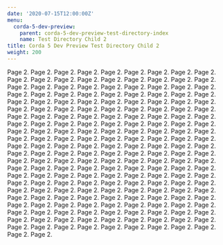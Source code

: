 ```yaml
---
date: '2020-07-15T12:00:00Z'
menu:
  corda-5-dev-preview:
    parent: corda-5-dev-preview-test-directory-index
    name: Test Directory Child 2
title: Corda 5 Dev Preview Test Directory Child 2
weight: 200
---
```


Page 2. Page 2. Page 2. Page 2. Page 2. Page 2. Page 2. Page 2. Page 2. Page 2. Page 2. Page 2. Page 2. Page 2. Page 2. Page 2. Page 2. Page 2. Page 2. Page 2. Page 2. Page 2. Page 2. Page 2. Page 2. Page 2. Page 2. Page 2. Page 2. Page 2. Page 2. Page 2. Page 2. Page 2. Page 2. Page 2. Page 2. Page 2. Page 2. Page 2. Page 2. Page 2. Page 2. Page 2. Page 2. Page 2. Page 2. Page 2. Page 2. Page 2. Page 2. Page 2. Page 2. Page 2. Page 2. Page 2. Page 2. Page 2. Page 2. Page 2. Page 2. Page 2. Page 2. Page 2. Page 2. Page 2. Page 2. Page 2. Page 2. Page 2. Page 2. Page 2. Page 2. Page 2. Page 2. Page 2. Page 2. Page 2. Page 2. Page 2. Page 2. Page 2. Page 2. Page 2. Page 2. Page 2. Page 2. Page 2. Page 2. Page 2. Page 2. Page 2. Page 2. Page 2. Page 2. Page 2. Page 2. Page 2. Page 2. Page 2. Page 2. Page 2. Page 2. Page 2. Page 2. Page 2. Page 2. Page 2. Page 2. Page 2. Page 2. Page 2. Page 2. Page 2. Page 2. Page 2. Page 2. Page 2. Page 2. Page 2. Page 2. Page 2. Page 2. Page 2. Page 2. Page 2. Page 2. Page 2. Page 2. Page 2. Page 2. Page 2. Page 2. Page 2. Page 2. Page 2. Page 2. Page 2. Page 2. Page 2. Page 2. Page 2. Page 2. Page 2. Page 2. Page 2. Page 2. Page 2. Page 2. Page 2. Page 2. Page 2. Page 2. Page 2. Page 2. Page 2. Page 2. Page 2. Page 2. Page 2. Page 2. Page 2. Page 2. Page 2. Page 2. Page 2. Page 2. Page 2. Page 2. Page 2. Page 2. Page 2. Page 2. Page 2. Page 2. Page 2. Page 2. Page 2. Page 2. Page 2. Page 2. Page 2. Page 2. Page 2. Page 2. Page 2. Page 2. Page 2. Page 2. Page 2. Page 2. Page 2. Page 2. Page 2. Page 2. Page 2. Page 2. Page 2. Page 2. Page 2.
